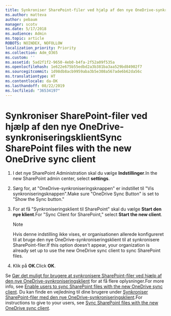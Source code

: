 ```yaml
---
title: Synkroniser SharePoint-filer ved hjælp af den nye OneDrive-synkroniseringsklient
ms.author: matteva
author: pebaum
manager: scotv
ms.date: 5/17/2018
ms.audience: Admin
ms.topic: article
ROBOTS: NOINDEX, NOFOLLOW
localization_priority: Priority
ms.collection: Adm_O365
ms.custom: ''
ms.assetid: 5ad2f1f2-9650-4eb0-b4fa-2f52a09f535a
ms.openlocfilehash: 1e622e675b55edbd2a3b381ba3aa529bd84902f7
ms.sourcegitcommit: 1d98db8acb9959aba3b5e308a567ade6b62da56c
ms.translationtype: HT
ms.contentlocale: da-DK
ms.lasthandoff: 08/22/2019
ms.locfileid: "36534197"
---
```

# <a name="sync-sharepoint-files-with-the-new-onedrive-sync-client"></a><span data-ttu-id="8eae8-102">Synkroniser SharePoint-filer ved hjælp af den nye OneDrive-synkroniseringsklient</span><span class="sxs-lookup"><span data-stu-id="8eae8-102">Sync SharePoint files with the new OneDrive sync client</span></span>

1. <span data-ttu-id="8eae8-103">I det nye SharePoint Administration skal du vælge **Indstillinger**.</span><span class="sxs-lookup"><span data-stu-id="8eae8-103">In the new SharePoint admin center, select **settings**.</span></span>
    
2. <span data-ttu-id="8eae8-104">Sørg for, at "OneDrive-synkroniseringsknappen" er indstillet til "Vis synkroniseringsknappen".</span><span class="sxs-lookup"><span data-stu-id="8eae8-104">Make sure "OneDrive Sync Button" is set to "Show the Sync button."</span></span>
    
3. <span data-ttu-id="8eae8-105">For at få "Synkroniseringsklient til SharePoint" skal du vælge **Start den nye klient**.</span><span class="sxs-lookup"><span data-stu-id="8eae8-105">For "Sync Client for SharePoint," select **Start the new client**.</span></span>
    
    > [!NOTE]
    > <span data-ttu-id="8eae8-106">Hvis denne indstilling ikke vises, er organisationen allerede konfigureret til at bruge den nye OneDrive-synkroniseringsklient til at synkronisere SharePoint-filer.</span><span class="sxs-lookup"><span data-stu-id="8eae8-106">If this option doesn't appear, your organization is already set up to use the new OneDrive sync client to sync SharePoint files.</span></span> 
  
4. <span data-ttu-id="8eae8-107">Klik på **OK**.</span><span class="sxs-lookup"><span data-stu-id="8eae8-107">Click **OK**.</span></span>
    
<span data-ttu-id="8eae8-108">Se [Gør det muligt for brugere at synkronisere SharePoint-filer ved hjælp af den nye OneDrive-synkroniseringsklient](https://go.microsoft.com/fwlink/?linkid=866433) for at få flere oplysninger.</span><span class="sxs-lookup"><span data-stu-id="8eae8-108">For more info, see [Enable users to sync SharePoint files with the new OneDrive sync client](https://go.microsoft.com/fwlink/?linkid=866433).</span></span> <span data-ttu-id="8eae8-109">Du kan finde en vejledning til dine brugere under [Synkroniser SharePoint-filer med den nye OneDrive-synkroniseringsklient](https://go.microsoft.com/fwlink/?linkid=866427).</span><span class="sxs-lookup"><span data-stu-id="8eae8-109">For instructions to give to your users, see [Sync SharePoint files with the new OneDrive sync client](https://go.microsoft.com/fwlink/?linkid=866427).</span></span>
  

